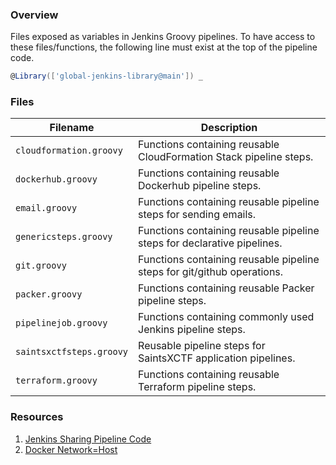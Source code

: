 ### Overview

Files exposed as variables in Jenkins Groovy pipelines. To have access to these files/functions, the following line
must exist at the top of the pipeline code.

```groovy
@Library(['global-jenkins-library@main']) _
```

### Files

| Filename                 | Description                                                             |
| ------------------------ | ----------------------------------------------------------------------- |
| `cloudformation.groovy`  | Functions containing reusable CloudFormation Stack pipeline steps.      |
| `dockerhub.groovy`       | Functions containing reusable Dockerhub pipeline steps.                 |
| `email.groovy`           | Functions containing reusable pipeline steps for sending emails.        |
| `genericsteps.groovy`    | Functions containing reusable pipeline steps for declarative pipelines. |
| `git.groovy`             | Functions containing reusable pipeline steps for git/github operations. |
| `packer.groovy`          | Functions containing reusable Packer pipeline steps.                    |
| `pipelinejob.groovy`     | Functions containing commonly used Jenkins pipeline steps.              |
| `saintsxctfsteps.groovy` | Reusable pipeline steps for SaintsXCTF application pipelines.           |
| `terraform.groovy`       | Functions containing reusable Terraform pipeline steps.                 |

### Resources

1. [Jenkins Sharing Pipeline Code](https://jenkins.io/blog/2017/10/02/pipeline-templates-with-shared-libraries/)
2. [Docker Network=Host](https://github.com/moby/moby/issues/25537#issuecomment-607376533)
